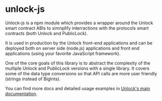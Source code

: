 # unlock-js

Unlock-js is a npm module which provides a wrapper around the Unlock smart contract ABIs to simnplify interractions with the protocols smart contracts (both Unlock and PublicLock).

It is used in production by the Unlock front-end applications and can be deployed both on server side (node.js) applications and front end applications (using your favorite JavaScript framework).

One of the core goals of this library is to abstract the complexity of the multiple Unlock and PublicLock versions with a single library. It covers some of the data type conversions so that API calls are more user friendly (strings instead of BigInts).

You can find more docs and detailed usage examples in [Unlock's main documentation](https://docs.unlock-protocol.com/developers/unlock.js).
